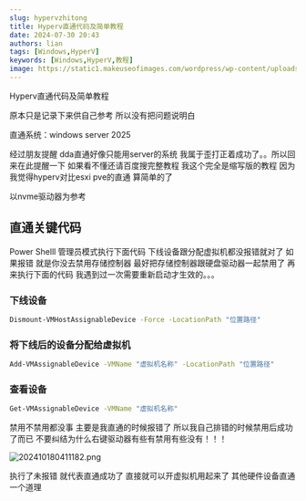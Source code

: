 ```yaml
---
slug: hypervzhitong
title: Hyperv直通代码及简单教程
date: 2024-07-30 20:43
authors: lian
tags: [Windows,HyperV]
keywords: [Windows,HyperV,教程]
image: https://static1.makeuseofimages.com/wordpress/wp-content/uploads/2022/01/enable-hyper-v-windows-11.jpg
---
```


Hyperv直通代码及简单教程

<!-- truncate -->

原本只是记录下来供自己参考 所以没有把问题说明白

直通系统：windows server 2025

经过朋友提醒 dda直通好像只能用server的系统 我属于歪打正着成功了。。所以回来在此提醒一下 如果看不懂还请百度搜完整教程
我这个完全是缩写版的教程 因为我觉得hyperv对比esxi pve的直通 算简单的了

以nvme驱动器为参考
## 直通关键代码

Power Shelll 管理员模式执行下面代码 下线设备跟分配虚拟机都没报错就对了
如果报错 就是你没去禁用存储控制器 最好把存储控制器跟硬盘驱动器一起禁用了 再来执行下面的代码
我遇到过一次需要重新启动才生效的。。。

### 下线设备

```bash
Dismount-VMHostAssignableDevice -Force -LocationPath "位置路径"
```

### 将下线后的设备分配给虚拟机

```bash
Add-VMAssignableDevice -VMName "虚拟机名称" -LocationPath "位置路径"
```


### 查看设备

```bash
Get-VMAssignableDevice -VMName "虚拟机名称"
```

禁用不禁用都没事 主要是我直通的时候报错了 所以我自己排错的时候禁用后成功了而已 不要纠结为什么右键驱动器有些有禁用有些没有！！！

![202410180411182.png](https://oss.darklotus.cn/img/2024/10/18/202410180411182.png)

执行了未报错 就代表直通成功了 直接就可以开虚拟机用起来了 其他硬件设备直通 一个道理 